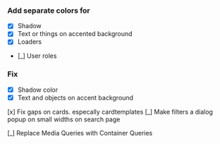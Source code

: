 ### Add separate colors for
- [x] Shadow
- [x] Text or things on accented background
- [x] Loaders
- [\_] User roles

### Fix
- [x] Shadow color
- [x] Text and objects on accent background

[x] Fix gaps on cards. especally cardtemplates
[\_] Make filters a dialog popup on small widths on search page

[\_] Replace Media Queries with Container Queries